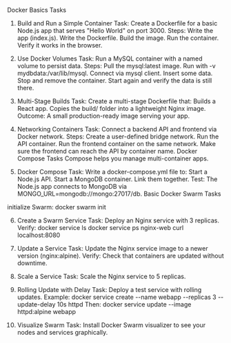 Docker Basics Tasks
 
1. Build and Run a Simple Container
Task: Create a Dockerfile for a basic Node.js app that serves "Hello World" on port 3000.
Steps:
Write the app (index.js).
Write the Dockerfile.
Build the image.
Run the container.
Verify it works in the browser.

2. Use Docker Volumes
Task: Run a MySQL container with a named volume to persist data.
Steps:
Pull the mysql:latest image.
Run with -v mydbdata:/var/lib/mysql.
Connect via mysql client.
Insert some data.
Stop and remove the container.
Start again and verify the data is still there.

3. Multi-Stage Builds
Task: Create a multi-stage Dockerfile that:
Builds a React app.
Copies the build/ folder into a lightweight Nginx image.
Outcome: A small production-ready image serving your app.

4. Networking Containers
Task: Connect a backend API and frontend via Docker network.
Steps:
Create a user-defined bridge network.
Run the API container.
Run the frontend container on the same network.
Make sure the frontend can reach the API by container name.
Docker Compose Tasks
Compose helps you manage multi-container apps.
 
5. Docker Compose
Task: Write a docker-compose.yml file to:
Start a Node.js API.
Start a MongoDB container.
Link them together.
Test: The Node.js app connects to MongoDB via MONGO_URL=mongodb://mongo:27017/db.
Basic Docker Swarm Tasks
 
initialize Swarm:
docker swarm init

6. Create a Swarm Service
Task: Deploy an Nginx service with 3 replicas.
Verify:
docker service ls
docker service ps nginx-web
curl localhost:8080

7. Update a Service
Task: Update the Nginx service image to a newer version (nginx:alpine).
Verify: Check that containers are updated without downtime.

8. Scale a Service
Task: Scale the Nginx service to 5 replicas.

9. Rolling Update with Delay
Task: Deploy a test service with rolling updates.
Example:
docker service create --name webapp --replicas 3 --update-delay 10s httpd
Then:
docker service update --image httpd:alpine webapp

10. Visualize Swarm
Task: Install Docker Swarm visualizer to see your nodes and services graphically.